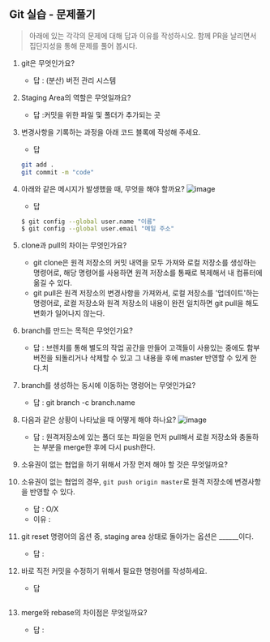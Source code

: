 ## Git 실습 - 문제풀기
> 아래에 있는 각각의 문제에 대해 답과 이유를 작성하시오.
> 함께 PR을 날리면서 집단지성을 통해 문제를 풀어 봅시다.

1. git은 무엇인가요?   
   - 답 : (분산) 버전 관리 시스템
  
2. Staging Area의 역할은 무엇일까요?
   - 답 :커밋을 위한 파일 및 폴더가 추가되는 곳  

3. 변경사항을 기록하는 과정을 아래 코드 블록에 작성해 주세요.
   - 답
   ```bash
   git add .
   git commit -m "code"
   ```

4. 아래와 같은 메시지가 발생했을 때, 무엇을 해야 할까요?
![image](https://user-images.githubusercontent.com/98133984/181182281-4d01a374-62fe-4957-9a07-1efc005e35d3.png)
   - 답
   ```bash
   $ git config --global user.name "이름"
   $ git config --global user.email "메일 주소"  

   ```
5. clone과 pull의 차이는 무엇인가요?
   - git clone은 원격 저장소의 커밋 내역을 모두 가져와 로컬 저장소를 생성하는 명령어로, 해당 명령어를 사용하면 원격 저장소를 통째로 복제해서 내 컴퓨터에 옮길 수 있다.
   - git pull은 원격 저장소의 변경사항을 가져와서, 로컬 저장소를 '업데이트'하는 명령어로, 로컬 저장소와 원격 저장소의 내용이 완전 일치하면 git pull을 해도 변화가 일어나지 않는다.
   
6. branch를 만드는 목적은 무엇인가요?
    - 답 : 브렌치를 통해 별도의 작업 공간을 만들어 고객들이 사용있는 중에도 함부 버전을 되돌리거나 삭제할 수 있고 그 내용을 후에 master 반영할 수 있게 한다.치

7. branch를 생성하는 동시에 이동하는 명령어는 무엇인가요?
    - 답 : git branch -c branch.name

8. 다음과 같은 상황이 나타났을 때 어떻게 해야 하나요?
   ![image](https://user-images.githubusercontent.com/98133984/181183354-df42d325-b839-48e1-a4c6-667c20b33d5c.png)
    - 답 : 원격저장소에 있는 폴더 또는 파일을 먼저 pull해서 로컬 저장소와 충돌하는 부분을 merge한 후에 다시 push한다.

9.  소유권이 없는 협업을 하기 위해서 가장 먼저 해야 할 것은 무엇일까요?
10. 소유권이 없는 협업의 경우, `git push origin master`로 원격 저장소에 변경사항을 반영할 수 있다.
    - 답 : O/X
    - 이유 :
 
11. git reset 명령어의 옵션 중, staging area 상태로 돌아가는 옵션은 ______이다.
    - 답 : 

12. 바로 직전 커밋을 수정하기 위해서 필요한 명령어를 작성하세요.
    - 답
    ```
    ```

13. merge와 rebase의 차이점은 무엇일까요? 
     - 답 : 
